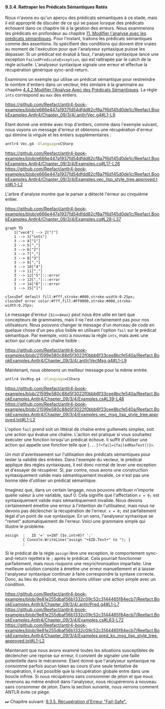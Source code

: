 #### 9.3.4. Rattraper les Prédicats Sémantiques Ratés

Nous n'avons eu qu'un aperçu des prédicats sémantiques à ce stade, mais il est approprié de discuter de ce qui se passe lorsque des prédicats échouent dans ce chapitre lié à la gestion des erreurs. Nous examinerons les prédicats en profondeur au chapitre [11. Modifier l'analyse avec les prédicats sémantiques](../../../Chapter_10). Pour l'instant, traitons les prédicats sémantiques comme des assertions. Ils spécifient des conditions qui doivent être vraies au moment de l'exécution pour que l'analyseur syntaxique puisse les dépasser. Si un prédicat est évalué à faux, l'analyseur syntaxique lance une exception `FailedPredicateException`, qui est rattrapée par le catch de la règle actuelle. L'analyseur syntaxique signale une erreur et effectue la récupération générique sync-and-return.

Examinons un exemple qui utilise un prédicat sémantique pour restreindre le nombre d'entiers dans un vecteur, très similaire à la grammaire au chapitre [4.4.2 Modifier l'Analyse Avec des Prédicats Sémantiques](../../../Chapter_04/4/2). La règle `ints` correspond au `max` des entiers.

https://github.com/Reefact/antlr4-book-examples/blob/e666e447a1937fd54dfdd82cf8a7f6d145d0de1c/Reefact.BookExamples.Antlr4/Chapter_09/3/4/.antlr/Vec.g4#L1-L9

Etant donné une entrée avec trop d'entiers, comme dans l'exemple suivant, nous voyons un message d'erreur et obtenons une récupération d'erreur qui élimine la virgule et les entiers supplémentaires :

```bat
antlr4 Vec.g4 -Dlanguage=CSharp
```
https://github.com/Reefact/antlr4-book-examples/blob/e666e447a1937fd54dfdd82cf8a7f6d145d0de1c/Reefact.BookExamples.Antlr4/Chapter_09/3/4/Examples.cs#L17-L26
https://github.com/Reefact/antlr4-book-examples/blob/e666e447a1937fd54dfdd82cf8a7f6d145d0de1c/Reefact.BookExamples.Antlr4/Chapter_09/3/4/Examples.vec_lisp_style_tree.approved.txt#L1-L2

L'arbre d'analyse montre que le parser a détecté l'erreur au cinquième entier.

https://github.com/Reefact/antlr4-book-examples/blob/e666e447a1937fd54dfdd82cf8a7f6d145d0de1c/Reefact.BookExamples.Antlr4/Chapter_09/3/4/Examples.cs#L28-L37
```mermaid
graph TD
	1["vec4"] --> 2["["]
	1 --> 3["ints"]
	3 --> 4["1"]
	3 --> 5[","]
	3 --> 6["2"]
	3 --> 7[","]
	3 --> 8["3"]
	3 --> 9[","]
	3 --> 10["4"]
	3 --> 11[","]
	3 --> 12["5"]:::error
	3 --> 13[","]:::error
	3 --> 14["6"]:::error
	1 --> 15["]"]

classDef default fill:#fff,stroke:#000,stroke-width:0.25px;
classDef error color:#fff,fill:#FF0000,stroke:#000,stroke-width:0.25px;
```

Le message d'erreur `{$i<=$max}` peut nous être utile en tant que concepteurs de grammaires, mais il ne l'est certainement pas pour nos utilisateurs. Nous pouvons changer le message d'un morceau de code en quelque chose d'un peu plus lisible en utilisant l'option `fail` sur le prédicat sémantique. Par exemple, voici à nouveau la règle `ints`, mais avec une action qui calcule une chaîne lisible :

https://github.com/Reefact/antlr4-book-examples/blob/21599e580c88d5f3022f0bbb6f33cee8bcfe540a/Reefact.BookExamples.Antlr4/Chapter_09/3/4/.antlr/VecMsg.g4#L1-L9

Maintenant, nous obtenons un meilleur message pour la même entrée.

```bat
antlr4 VecMsg.g4 -Dlanguage=CSharp
```
https://github.com/Reefact/antlr4-book-examples/blob/21599e580c88d5f3022f0bbb6f33cee8bcfe540a/Reefact.BookExamples.Antlr4/Chapter_09/3/4/Examples.cs#L39-L48
https://github.com/Reefact/antlr4-book-examples/blob/21599e580c88d5f3022f0bbb6f33cee8bcfe540a/Reefact.BookExamples.Antlr4/Chapter_09/3/4/Examples.vec_msg_lisp_style_tree.approved.txt#L1-L2

L'option `fail` prend soit un littéral de chaîne entre guillemets simples, soit une action qui évalue une chaîne. L'action est pratique si vous souhaitez exécuter une fonction lorsqu'un prédicat échoue. Il suffit d'utiliser une action qui appelle une fonction telle que `{...}?<fail={failedMaxTest()}>`.

Un mot d'avertissement sur l'utilisation des prédicats sémantiques pour tester la validité des entrées. Dans l'exemple du vecteur, le prédicat applique des règles syntaxiques, il est donc normal de lever une exception et d'essayer de récupérer. Si, par contre, nous avons une construction syntaxiquement valide mais sémantiquement invalide, ce n'est pas une bonne idée d'utiliser un prédicat sémantique.

Imaginez que, dans un certain langage, nous pouvons attribuer n'importe quelle valeur à une variable, sauf 0. Cela signifie que l'affectation `x = 0;` est syntaxiquement valide mais sémantiquement invalide. Nous devons certainement émettre une erreur à l'intention de l'utilisateur, mais nous ne devons pas déclencher la récupération de l'erreur. `x = 0;` est parfaitement légal d'un point de vue syntaxique. En un sens, l'analyseur syntaxique se "remet" automatiquement de l'erreur. Voici une grammaire simple qui illustre le problème.

```
assign	:	ID '=' v=INT {$v.int>0}? ';'
		{ Console.WriteLine("assign "+$ID.Text+" to "); }
		;
```

Si le prédicat de la règle `assign` lève une exception, le comportement sync-and-return rejettera le `;` après le prédicat. Cela pourrait fonctionner parfaitement, mais nous risquons une resynchronisation imparfaite. Une meilleure solution consiste à émettre une erreur manuellement et à laisser l'analyseur syntaxique continuer à faire correspondre la syntaxe correcte. Donc, au lieu du prédicat, nous devrions utiliser une action simple avec un condition. 

https://github.com/Reefact/antlr4-book-examples/blob/9e81e255dbaf56b1332c09c52c3144465f84ecb7/Reefact.BookExamples.Antlr4/Chapter_09/3/4/.antlr/Pred.g4#L1-L7
https://github.com/Reefact/antlr4-book-examples/blob/9e81e255dbaf56b1332c09c52c3144465f84ecb7/Reefact.BookExamples.Antlr4/Chapter_09/3/4/Examples.cs#L63-L72
https://github.com/Reefact/antlr4-book-examples/blob/9e81e255dbaf56b1332c09c52c3144465f84ecb7/Reefact.BookExamples.Antlr4/Chapter_09/3/4/Examples.pred_ko_msg_lisp_style_tree.approved.txt#L1-L2

Maintenant que nous avons examiné toutes les situations susceptibles de déclencher une reprise sur erreur, il convient de signaler une faille potentielle dans le mécanisme. Étant donné que l'analyseur syntaxique ne consomme parfois aucun token au cours d'une seule tentative de récupération, il est possible que la récupération globale entre dans une boucle infinie. Si nous récupérons sans consommer de jeton et que nous revenons au même endroit dans l'analyseur, nous récupérerons à nouveau sans consommer de jeton. Dans la section suivante, nous verrons comment ANTLR évite ce piège.

⏭ Chapitre suivant: [9.3.5. Récupération d'Erreur "Fail-Safe".](../5)
